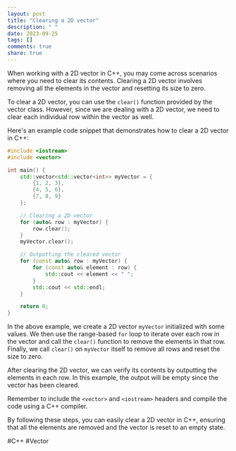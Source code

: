 ```yaml
---
layout: post
title: "Clearing a 2D vector"
description: " "
date: 2023-09-25
tags: []
comments: true
share: true
---
```


When working with a 2D vector in C++, you may come across scenarios where you need to clear its contents. Clearing a 2D vector involves removing all the elements in the vector and resetting its size to zero.

To clear a 2D vector, you can use the `clear()` function provided by the vector class. However, since we are dealing with a 2D vector, we need to clear each individual row within the vector as well.

Here's an example code snippet that demonstrates how to clear a 2D vector in C++:

```cpp
#include <iostream>
#include <vector>

int main() {
    std::vector<std::vector<int>> myVector = {
        {1, 2, 3},
        {4, 5, 6},
        {7, 8, 9}
    };

    // Clearing a 2D vector
    for (auto& row : myVector) {
        row.clear();
    }
    myVector.clear();

    // Outputting the cleared vector
    for (const auto& row : myVector) {
        for (const auto& element : row) {
            std::cout << element << " ";
        }
        std::cout << std::endl;
    }

    return 0;
}
```

In the above example, we create a 2D vector `myVector` initialized with some values. We then use the range-based `for` loop to iterate over each row in the vector and call the `clear()` function to remove the elements in that row. Finally, we call `clear()` on `myVector` itself to remove all rows and reset the size to zero.

After clearing the 2D vector, we can verify its contents by outputting the elements in each row. In this example, the output will be empty since the vector has been cleared.

Remember to include the `<vector>` and `<iostream>` headers and compile the code using a C++ compiler.

By following these steps, you can easily clear a 2D vector in C++, ensuring that all the elements are removed and the vector is reset to an empty state.

#C++ #Vector